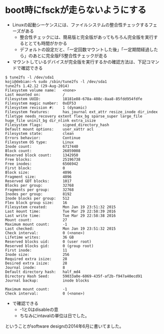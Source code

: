# boot時にfsckが走らないようにする
* Linuxの起動シーケンスには、ファイルシステムの整合性チェックするフェーズがある
  * 整合性チェックには、簡易版と完全版があってもちろん完全版を実行するととても時間がかかる
  * デフォルトの設定だと、「一定回数マウントした後」「一定期間経過したら」のあとに完全版FS整合性チェックが走る
* マウントしているデバイスが完全版を実行するかの確認方法は、下記コマンドで確認できる
```shell
$ tune2fs -l /dev/sda1
koji@debian:~% sudo /sbin/tune2fs -l /dev/sda1
tune2fs 1.42.12 (29-Aug-2014)
Filesystem volume name:   <none>
Last mounted on:          /
Filesystem UUID:          18181e88-678a-408c-8aa8-85fdd954fdfe
Filesystem magic number:  0xEF53
Filesystem revision #:    1 (dynamic)
Filesystem features:      has_journal ext_attr resize_inode dir_index filetype needs_recovery extent flex_bg sparse_super large_file huge_file uninit_bg dir_nlink extra_isize
Filesystem flags:         signed_directory_hash
Default mount options:    user_xattr acl
Filesystem state:         clean
Errors behavior:          Continue
Filesystem OS type:       Linux
Inode count:              6717440
Block count:              26859008
Reserved block count:     1342950
Free blocks:              25196738
Free inodes:              6566942
First block:              0
Block size:               4096
Fragment size:            4096
Reserved GDT blocks:      1017
Blocks per group:         32768
Fragments per group:      32768
Inodes per group:         8192
Inode blocks per group:   512
Flex block group size:    16
Filesystem created:       Mon Jan 19 23:51:32 2015
Last mount time:          Tue Mar 29 22:58:39 2016
Last write time:          Tue Mar 29 22:58:38 2016
Mount count:              27
Maximum mount count:      -1
Last checked:             Mon Jan 19 23:51:32 2015
Check interval:           0 (<none>)
Lifetime writes:          36 GB
Reserved blocks uid:      0 (user root)
Reserved blocks gid:      0 (group root)
First inode:              11
Inode size:               256
Required extra isize:     28
Desired extra isize:      28
Journal inode:            8
Default directory hash:   half_md4
Directory Hash Seed:      59033a0e-6069-435f-af2b-f947a40ecd91
Journal backup:           inode blocks
```
```
Maximum mount count:      -1
Check interval:           0 (<none>)
```
* で確認できる
  * -1と0はdisableの意
  * ちなみにintavalの単位は日でした。

ということがsoftware designの2014年6月に書いてました。
